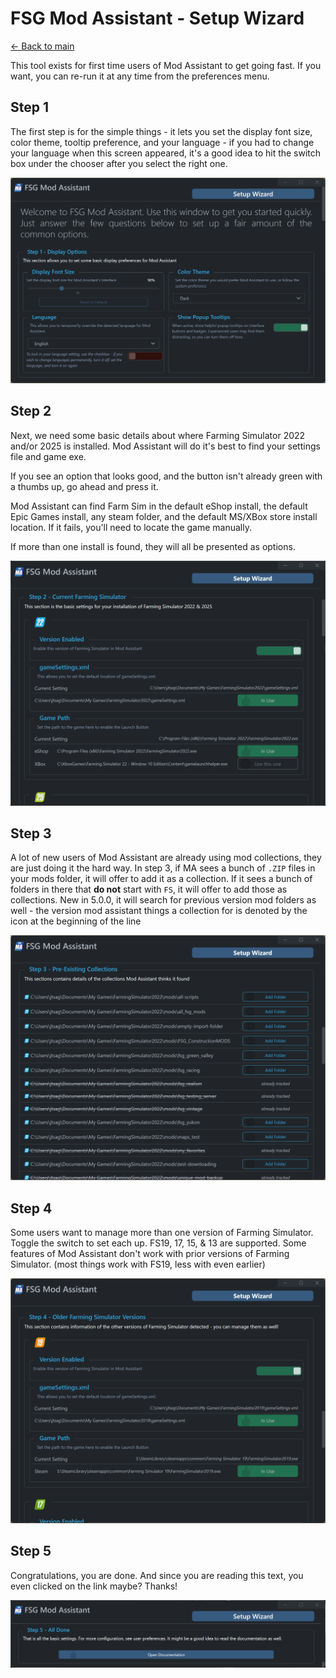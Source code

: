 # FSG Mod Assistant - Setup Wizard

[← Back to main](index.html)

This tool exists for first time users of Mod Assistant to get going fast.  If you want, you can re-run it at any time from the preferences menu.

## Step 1

The first step is for the simple things - it lets you set the display font size, color theme, tooltip preference, and your language - if you had to change your language when this screen appeared, it's a good idea to hit the switch box under the chooser after you select the right one.

![001](img340/wizard-step-001.png)

## Step 2

Next, we need some basic details about where Farming Simulator 2022 and/or 2025 is installed.  Mod Assistant will do it's best to find your settings file and game exe.

If you see an option that looks good, and the button isn't already green with a thumbs up, go ahead and press it.

Mod Assistant can find Farm Sim in the default eShop install, the default Epic Games install, any steam folder, and the default MS/XBox store install location.  If it fails, you'll need to locate the game manually.

If more than one install is found, they will all be presented as options.

![001](img340/wizard-step-002.png)

## Step 3

A lot of new users of Mod Assistant are already using mod collections, they are just doing it the hard way.  In step 3, if MA sees a bunch of `.ZIP` files in your mods folder, it will offer to add it as a collection.  If it sees a bunch of folders in there that __do not__ start with `FS`, it will offer to add those as collections.  New in 5.0.0, it will search for previous version mod folders as well - the version mod assistant things a collection for is denoted by the icon at the beginning of the line

![001](img340/wizard-step-003.png)

## Step 4

Some users want to manage more than one version of Farming Simulator.  Toggle the switch to set each up.  FS19, 17, 15, & 13 are supported. Some features of Mod Assistant don't work with prior versions of Farming Simulator. (most things work with FS19, less with even earlier)

![001](img340/wizard-step-004.png)

## Step 5

Congratulations, you are done.  And since you are reading this text, you even clicked on the link maybe?  Thanks!

![001](img340/wizard-step-005.png)
